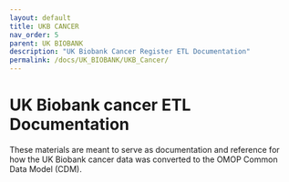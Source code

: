 ```yaml
---
layout: default
title: UKB CANCER
nav_order: 5
parent: UK BIOBANK
description: "UK Biobank Cancer Register ETL Documentation"
permalink: /docs/UK_BIOBANK/UKB_Cancer/
---
```


# UK Biobank cancer ETL Documentation

These materials are meant to serve as documentation and reference for how the UK Biobank cancer data was converted to the OMOP Common Data Model (CDM).

